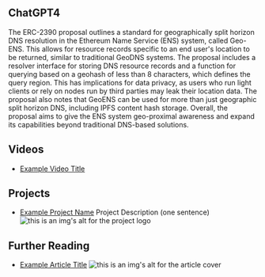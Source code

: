 ## ChatGPT4

The ERC-2390 proposal outlines a standard for geographically split horizon DNS resolution in the Ethereum Name Service (ENS) system, called Geo-ENS. This allows for resource records specific to an end user's location to be returned, similar to traditional GeoDNS systems. The proposal includes a resolver interface for storing DNS resource records and a function for querying based on a geohash of less than 8 characters, which defines the query region. This has implications for data privacy, as users who run light clients or rely on nodes run by third parties may leak their location data. The proposal also notes that GeoENS can be used for more than just geographic split horizon DNS, including IPFS content hash storage. Overall, the proposal aims to give the ENS system geo-proximal awareness and expand its capabilities beyond traditional DNS-based solutions.

## Videos

- [Example Video Title](https://www.youtube.com/watch?v=TDGq4aeevgY)

## Projects

- [Example Project Name](https://xxxx.xxx/xxxxx) Project Description (one sentence) ![this is an img's alt for the project logo](https://xxxx.xxx/project-logo.xxx)

## Further Reading

- [Example Article Title](https://xxxx.xxx/xxxxx) ![this is an img's alt for the article cover](https://xxxx.xxx/article-cover.xxx)
